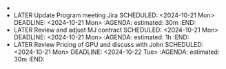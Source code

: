 -
- LATER Update Program meeting Jira
  SCHEDULED: <2024-10-21 Mon>
  DEADLINE: <2024-10-21 Mon>
  :AGENDA:
  estimated: 30m
  :END:
- LATER Review and adjust MJ contract
  SCHEDULED: <2024-10-21 Mon>
  DEADLINE: <2024-10-21 Mon>
  :AGENDA:
  estimated: 1h
  :END:
- LATER Review Pricing of GPU and discuss with John
  SCHEDULED: <2024-10-21 Mon>
  DEADLINE: <2024-10-22 Tue>
  :AGENDA:
  estimated: 30m
  :END: